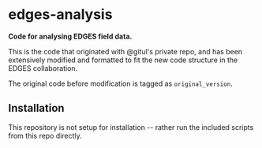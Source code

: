 # edges-analysis

**Code for analysing EDGES field data.**

This is the code that originated with @gitul's private repo, and has been 
extensively modified and formatted to fit the new code structure in the EDGES
collaboration.

The original code before modification is tagged as `original_version`.

## Installation

This repository is not setup for installation -- rather run the included scripts
from this repo directly.